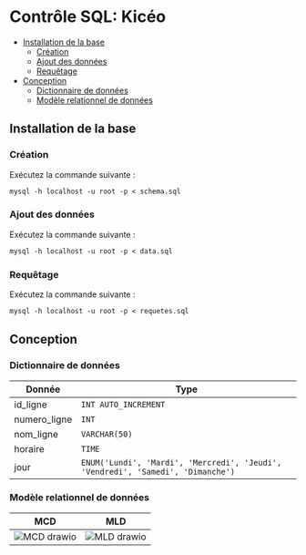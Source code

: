 # Contrôle SQL: Kicéo

- [Installation de la base](#installation-de-la-base)
  - [Création](#création)
  - [Ajout des données](#ajout-des-données)
  - [Requêtage](#requêtage)
- [Conception](#conception)
  - [Dictionnaire de données](#dictionnaire-de-données)
  - [Modèle relationnel de données](#modèle-relationnel-de-données)

## Installation de la base

### Création

Exécutez la commande suivante :

```p
mysql -h localhost -u root -p < schema.sql
```

### Ajout des données

Exécutez la commande suivante :

```p
mysql -h localhost -u root -p < data.sql
```

### Requêtage

Exécutez la commande suivante :

```p
mysql -h localhost -u root -p < requetes.sql
```

## Conception

### Dictionnaire de données

| Donnée       | Type                                                                            |
| ------------ | ------------------------------------------------------------------------------- |
| id_ligne     | `INT AUTO_INCREMENT`                                                            |
| numero_ligne | `INT`                                                                           |
| nom_ligne    | `VARCHAR(50)`                                                                   |
| horaire      | `TIME`                                                                          |
| jour         | `ENUM('Lundi', 'Mardi', 'Mercredi', 'Jeudi', 'Vendredi', 'Samedi', 'Dimanche')` |

### Modèle relationnel de données

| MCD                                                                                                            | MLD                                                                                                            |
| -------------------------------------------------------------------------------------------------------------- | -------------------------------------------------------------------------------------------------------------- |
| ![MCD drawio](https://github.com/Theo-mrhd/controle-SQL/assets/127532439/5920f5ff-bccd-4399-81d5-becac14e5091) | ![MLD drawio](https://github.com/Theo-mrhd/controle-SQL/assets/127532439/2c901267-bb5a-474e-89b0-dc516dce4b6c) |
